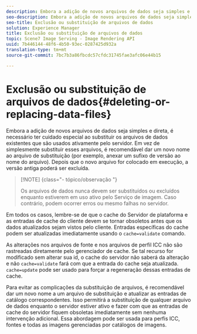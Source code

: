 ```yaml
---
description: Embora a adição de novos arquivos de dados seja simples e direta, é necessário ter cuidado especial ao substituir os arquivos de dados existentes que são usados ativamente pelo servidor. Em vez de simplesmente substituir esses arquivos, é recomendável dar um novo nome ao arquivo de substituição (por exemplo, anexar um sufixo de versão ao nome do arquivo). Depois que o novo arquivo for colocado em execução, a versão antiga poderá ser excluída.
seo-description: Embora a adição de novos arquivos de dados seja simples e direta, é necessário ter cuidado especial ao substituir os arquivos de dados existentes que são usados ativamente pelo servidor. Em vez de simplesmente substituir esses arquivos, é recomendável dar um novo nome ao arquivo de substituição (por exemplo, anexar um sufixo de versão ao nome do arquivo). Depois que o novo arquivo for colocado em execução, a versão antiga poderá ser excluída.
seo-title: Exclusão ou substituição de arquivos de dados
solution: Experience Manager
title: Exclusão ou substituição de arquivos de dados
topic: Scene7 Image Serving - Image Rendering API
uuid: 7b446144-48f6-4b50-93ec-0287425d932a
translation-type: tm+mt
source-git-commit: 7bc7b3a86fbcdc57cfdc31745fae3afc06e44b15

---
```



# Exclusão ou substituição de arquivos de dados{#deleting-or-replacing-data-files}

Embora a adição de novos arquivos de dados seja simples e direta, é necessário ter cuidado especial ao substituir os arquivos de dados existentes que são usados ativamente pelo servidor. Em vez de simplesmente substituir esses arquivos, é recomendável dar um novo nome ao arquivo de substituição (por exemplo, anexar um sufixo de versão ao nome do arquivo). Depois que o novo arquivo for colocado em execução, a versão antiga poderá ser excluída.

>[!NOTE] {class=&quot;- tópico/observação &quot;}
>
>Os arquivos de dados nunca devem ser substituídos ou excluídos enquanto estiverem em uso ativo pelo Serviço de imagem. Caso contrário, podem ocorrer erros ou mesmo falhas no servidor.

Em todos os casos, lembre-se de que o cache do Servidor de plataforma e as entradas de cache do cliente devem se tornar obsoletos antes que os dados atualizados sejam vistos pelo cliente. Entradas específicas do cache podem ser atualizadas imediatamente usando o `cache=validate` comando.

As alterações nos arquivos de fonte e nos arquivos de perfil ICC não são rastreadas diretamente pelo gerenciador de cache. Se tal recurso for modificado sem alterar sua id, o cache do servidor não saberá da alteração e não `cache=validate` fará com que a entrada do cache seja atualizada. `cache=update` pode ser usado para forçar a regeneração dessas entradas de cache.

Para evitar as complicações da substituição de arquivos, é recomendável dar um novo nome a um arquivo de substituição e atualizar as entradas de catálogo correspondentes. Isso permitirá a substituição de qualquer arquivo de dados enquanto o servidor estiver ativo e fazer com que as entradas de cache do servidor fiquem obsoletas imediatamente sem nenhuma intervenção adicional. Essa abordagem pode ser usada para perfis ICC, fontes e todas as imagens gerenciadas por catálogos de imagens.
